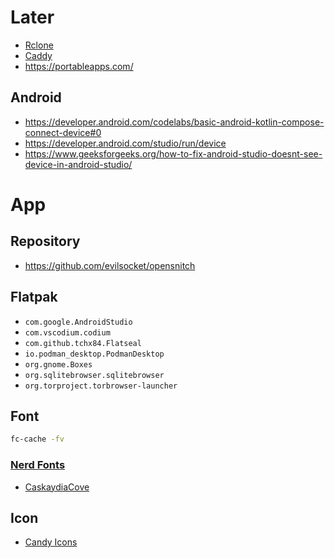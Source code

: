 # Later
- [Rclone](https://rclone.org/)
- [Caddy](https://caddyserver.com/)
- https://portableapps.com/

## Android
- https://developer.android.com/codelabs/basic-android-kotlin-compose-connect-device#0
- https://developer.android.com/studio/run/device
- https://www.geeksforgeeks.org/how-to-fix-android-studio-doesnt-see-device-in-android-studio/


# App
## Repository
- https://github.com/evilsocket/opensnitch

## Flatpak
- ```com.google.AndroidStudio```
- ```com.vscodium.codium```
- ```com.github.tchx84.Flatseal```
- ```io.podman_desktop.PodmanDesktop```
- ```org.gnome.Boxes```
- ```org.sqlitebrowser.sqlitebrowser```
- ```org.torproject.torbrowser-launcher```

## Font
```bash
fc-cache -fv
```
### [Nerd Fonts](https://www.nerdfonts.com/)
- [CaskaydiaCove](https://github.com/ryanoasis/nerd-fonts/releases/download/v3.2.1/CascadiaCode.zip)

## Icon
- [Candy Icons](https://github.com/EliverLara/candy-icons)
